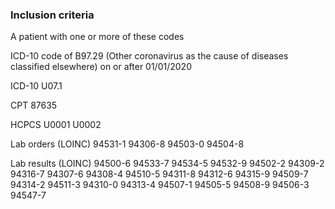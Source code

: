 ### Inclusion criteria

A patient with one or more of these codes

ICD-10 code of B97.29 (Other coronavirus as the cause of diseases classified elsewhere) on or after 01/01/2020

ICD-10
U07.1

CPT 
87635

HCPCS 
U0001
U0002

Lab orders (LOINC)
94531-1 
94306-8
94503-0
94504-8

Lab results (LOINC)
94500-6
94533-7
94534-5
94532-9
94502-2
94309-2
94316-7
94307-6
94308-4
94510-5
94311-8
94312-6
94315-9
94509-7
94314-2
94511-3
94310-0
94313-4
94507-1
94505-5
94508-9
94506-3
94547-7

